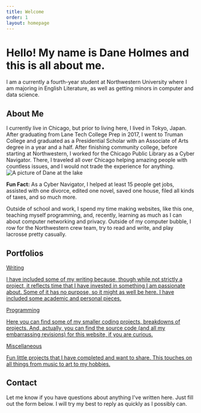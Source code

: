 ```yaml
---
title: Welcome
order: 1
layout: homepage
---
```


<h1 style="font-variation-settings: 'wght' 250;">Hello! My name is <strong>Dane Holmes</strong> and this is all about me.</h1>

I am a currently a fourth-year student at Northwestern University where I am majoring in English Literature, as well as getting minors in computer and data science.

<h2>About Me</h2>
I currently live in Chicago, but prior to living here, I lived in Tokyo, Japan. After graduating from Lane Tech College Prep in 2017, I went to Truman College and graduated as a Presidential Scholar with an Associate of Arts degree in a year and a half. After finishing community college, before starting at Northwestern, I worked for the Chicago Public Library as a Cyber Navigator. There, I traveled all over Chicago helping amazing people with countless issues, and I would not trade the experience for anything.

<picture>
<source srcset="{{ site.baseurl }}/assets/images/profile-picture.webp" type="image/webp" class="cover">
<source srcset="{{ site.baseurl }}/assets/images/profile-picture.jpeg" type="image/jpeg" class="cover">
<img alt="A picture of Dane at the lake" src="{{ site.baseurl }}/assets/images/profile-picture.jpeg" class="cover">
</picture>

<strong>Fun Fact:</strong> As a Cyber Navigator, I helped at least 15 people get jobs, assisted with one divorce, edited one novel, saved one house, filed all kinds of taxes, and so much more.

Outside of school and work, I spend my time making websites, like this one, teaching myself programming, and, recently, learning as much as I can about computer networking and privacy. Outside of my computer bubble, I row for the Northwestern crew team, try to read and write, and play lacrosse pretty casually.

<h2>Portfolios</h2>

<div class="row">

<div class="column-third">
<p class="strong"><a href="{{ site.baseurl }}/writing" class="visible">Writing</a></p>
</div>

<div class="column-twothird">
<p><a href="{{ site.baseurl }}/writing">I have included some of my writing because, though while not strictly a project, it reflects time that I have invested in something I am passionate about. Some of it has no purpose, so it might as well be here. I have included some academic and personal pieces.</a></p>
</div>

</div>

<div class="row">

<div class="column-third">
<p class="strong"><a href="{{ site.baseurl }}/programming" class="visible">Programming</a></p>
</div>

<div class="column-twothird">
<p><a href="{{ site.baseurl }}/programming">Here you can find some of my smaller coding projects, breakdowns of projects. And, actually, you can find the source code (and all my embarrassing revisions) for this website, if you are curious.</a></p>
</div>

</div>

<div class="row">

<div class="column-third">
<p class="strong"><a href="{{ site.baseurl }}/miscellaneous" class="visible">Miscellaneous</a></p>
</div>

<div class="column-twothird">
<p><a href="{{ site.baseurl }}/miscellaneous">Fun little projects that I have completed and want to share. This touches on all things from music to art to my hobbies.</a></p>
</div>

</div>

<h2>Contact</h2>
Let me know if you have questions about anything I've written here. Just fill out the form below. I will try my best to reply as quickly as I possibly can.

